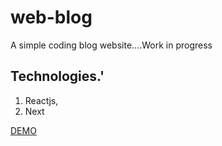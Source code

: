 # web-blog
A simple coding blog website....Work in progress
## Technologies.'
1. Reactjs,
2. Next

[DEMO](https://cheboi-web-blog.netlify.app/)
